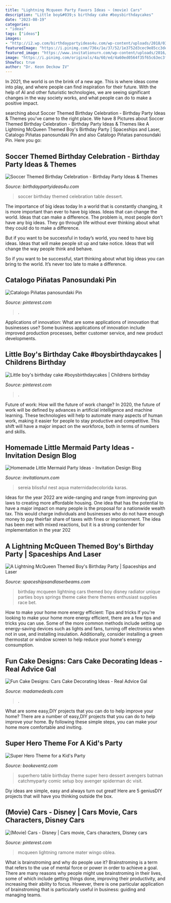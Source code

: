 ```yaml
---
title: "Lightning Mcqueen Party Favors Ideas ~ (movie) Cars"
description: "Little boy&#039;s birthday cake #boysbirthdaycakes"
date: "2023-08-19"
categories:
- "ideas"
tags: ["ideas"]
images:
- "http://i2.wp.com/birthdaypartyideas4u.com/wp-content/uploads/2018/03/Soccer-Themed-Birthday-Celebration-Dessert-Table.jpg"
featuredImage: "https://i.pinimg.com/736x/1e/37/52/1e3752d3cec9e85cc3de2b25c58e2200--piñata-cars-pary.jpg"
featured_image: "https://www.invitationurn.com/wp-content/uploads/2016/08/diy_little_mermaid_party_ideas.jpg"
image: "https://i.pinimg.com/originals/4a/60/ed/4a60ed0564f35f65c63ec3f02e1cd5db.jpg"
ShowToc: true
author: "Dr. Keon Deckow IV"
---
```



In 2021, the world is on the brink of a new age. This is where ideas come into play, and where people can find inspiration for their future. With the help of AI and other futuristic technologies, we are seeing significant changes in the way society works, and what people can do to make a positive impact.

	

		
searching about Soccer Themed Birthday Celebration - Birthday Party Ideas &amp; Themes you've came to the right place. We have 8 Pictures about Soccer Themed Birthday Celebration - Birthday Party Ideas &amp; Themes like A Lightning McQueen Themed Boy&#039;s Birthday Party | Spaceships and Laser, Catalogo Piñatas panosundaki Pin and also Catalogo Piñatas panosundaki Pin. Here you go:
		
    
## Soccer Themed Birthday Celebration - Birthday Party Ideas &amp; Themes

<img loading=lazy src="http://i2.wp.com/birthdaypartyideas4u.com/wp-content/uploads/2018/03/Soccer-Themed-Birthday-Celebration-Dessert-Table.jpg" onerror="this.onerror=null;this.src='https://tse3.mm.bing.net/th?id=OIP.bc4PTEYHZgkOZx7hIg59RQHaE8&amp;pid=15.1';" alt="Soccer Themed Birthday Celebration - Birthday Party Ideas &amp; Themes">

_Source: birthdaypartyideas4u.com_

>soccer birthday themed celebration table dessert. 

	

The importance of big ideas today
In a world that is constantly changing, it is more important than ever to have big ideas. Ideas that can change the world. Ideas that can make a difference.
The problem is, most people don’t have any big ideas. They go through life without ever thinking about what they could do to make a difference.

But if you want to be successful in today’s world, you need to have big ideas. Ideas that will make people sit up and take notice. Ideas that will change the way people think and behave.

So if you want to be successful, start thinking about what big ideas you can bring to the world. It’s never too late to make a difference.

    
## Catalogo Piñatas Panosundaki Pin

<img loading=lazy src="https://i.pinimg.com/736x/1e/37/52/1e3752d3cec9e85cc3de2b25c58e2200--piñata-cars-pary.jpg" onerror="this.onerror=null;this.src='https://tse2.mm.bing.net/th?id=OIP.27QZ-_5B9_pUpu-7h98kHwHaJ4&amp;pid=15.1';" alt="Catalogo Piñatas panosundaki Pin">

_Source: pinterest.com_

>. 

	

Applications of innovation: What are some applications of innovation that businesses use?
Some business applications of innovation include improved production processes, better customer service, and new product developments.

    
## Little Boy&#039;s Birthday Cake #boysbirthdaycakes | Childrens Birthday

<img loading=lazy src="https://i.pinimg.com/originals/4a/60/ed/4a60ed0564f35f65c63ec3f02e1cd5db.jpg" onerror="this.onerror=null;this.src='https://tse3.mm.bing.net/th?id=OIP.zLtOWpZYjj6Dj5Izej9uzgHaJ4&amp;pid=15.1';" alt="Little boy&#039;s birthday cake #boysbirthdaycakes | Childrens birthday">

_Source: pinterest.com_

>. 

	

Future of work: How will the future of work change?
In 2020, the future of work will be defined by advances in artificial intelligence and machine learning. These technologies will help to automate many aspects of human work, making it easier for people to stay productive and competitive. This shift will have a major impact on the workforce, both in terms of numbers and skills.

    
## Homemade Little Mermaid Party Ideas - Invitation Design Blog

<img loading=lazy src="https://www.invitationurn.com/wp-content/uploads/2016/08/diy_little_mermaid_party_ideas.jpg" onerror="this.onerror=null;this.src='https://tse1.mm.bing.net/th?id=OIP.FxdWI0zjJytpJlRMmOo9cQHaK8&amp;pid=15.1';" alt="Homemade Little Mermaid Party Ideas - Invitation Design Blog">

_Source: invitationurn.com_

>sereia blissful nest aqua maternidadecolorida karas. 

	

Ideas for the year 2022 are wide-ranging and range from improving gun laws to creating more affordable housing. One idea that has the potential to have a major impact on many people is the proposal for a nationwide wealth tax. This would charge individuals and businesses who do not have enough money to pay theirfair share of taxes with fines or imprisonment. The idea has been met with mixed reactions, but it is a strong contender for implementation in the year 202
    
## A Lightning McQueen Themed Boy&#039;s Birthday Party | Spaceships And Laser

<img loading=lazy src="http://spaceshipsandlaserbeams.com/wp-content/uploads/2015/09/unique-lightning-mcqueen-radiator-springs-birthday-party-ideas.jpg" onerror="this.onerror=null;this.src='https://tse1.mm.bing.net/th?id=OIP.7Thd9q1CNaM1SgE5Cz_QsQHaLH&amp;pid=15.1';" alt="A Lightning McQueen Themed Boy&#039;s Birthday Party | Spaceships and Laser">

_Source: spaceshipsandlaserbeams.com_

>birthday mcqueen lightning cars themed boy disney radiator unique parties boys springs theme cake there themes enthusiast supplies race bet. 

	

How to make your home more energy efficient: Tips and tricks
If you're looking to make your home more energy efficient, there are a few tips and tricks you can use. Some of the more common methods include setting up energy-saving devices such as lights and fans, turning off electronics when not in use, and installing insulation. Additionally, consider installing a green thermostat or window screen to help reduce your home's energy consumption.

    
## Fun Cake Designs: Cars Cake Decorating Ideas - Real Advice Gal

<img loading=lazy src="https://i0.wp.com/realadvicegal.com/wp-content/uploads/2014/03/cars-cake.jpg?fit=350%2C500&amp;ssl=1" onerror="this.onerror=null;this.src='https://tse4.mm.bing.net/th?id=OIP.q047W4Nsafq8wuDwMtH7wAAAAA&amp;pid=15.1';" alt="Fun Cake Designs: Cars Cake Decorating Ideas - Real Advice Gal">

_Source: madamedeals.com_

>. 

	

What are some easy,DIY projects that you can do to help improve your home?
There are a number of easy,DIY projects that you can do to help improve your home. By following these simple steps, you can make your home more comfortable and inviting.

    
## Super Hero Theme For A Kid&#039;s Party

<img loading=lazy src="http://www.bookeventz.com/blog/wp-content/uploads/2015/04/df4c3046b5e40502537e928020ff76f61.jpg" onerror="this.onerror=null;this.src='https://tse3.mm.bing.net/th?id=OIP.leaQn687teEC1DOVFa9b0QHaE1&amp;pid=15.1';" alt="Super Hero Theme for a Kid&#039;s Party">

_Source: bookeventz.com_

>superhero table birthday theme super hero dessert avengers batman catchmyparty comic setup boy avenger spiderman dc visit. 

	

Diy ideas are simple, easy and always turn out great! Here are 5 geniusDIY projects that will have you thinking outside the box.

    
## (Movie) Cars - Disney | Cars Movie, Cars Characters, Disney Cars

<img loading=lazy src="https://i.pinimg.com/736x/e6/b3/06/e6b30609adcd833947df76a94a29ec2e--movie-cars-the-movie.jpg" onerror="this.onerror=null;this.src='https://tse2.mm.bing.net/th?id=OIP.p5FCowKYFmp8UgJ27U1B_AHaE6&amp;pid=15.1';" alt="(Movie) Cars - Disney | Cars movie, Cars characters, Disney cars">

_Source: pinterest.com_

>mcqueen lightning ramone mater wingo oblea. 

	

What is brainstroming and why do people use it?
Brainstroming is a term that refers to the use of mental force or power in order to achieve a goal. There are many reasons why people might use brainstroming in their lives, some of which include getting things done, improving their productivity, and increasing their ability to focus. However, there is one particular application of brainstroming that is particularly useful in business: guiding and managing teams.

